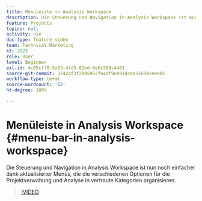 ```yaml
---
title: Menüleiste in Analysis Workspace
description: Die Steuerung und Navigation in Analysis Workspace ist nun noch einfacher dank aktualisierter Menüs, die die verschiedenen Optionen für die Projektverwaltung und Analyse in vertraute Kategorien organisieren.
feature: Projects
topics: null
activity: use
doc-type: feature video
team: Technical Marketing
kt: 2025
role: User
level: Beginner
exl-id: 4c05cff8-5a83-4fd5-82bd-8e6c588c4461
source-git-commit: 32424f3f2b05952fe4df9ea91dcbe51684cee905
workflow-type: tm+mt
source-wordcount: '62'
ht-degree: 100%

---
```


# Menüleiste in Analysis Workspace {#menu-bar-in-analysis-workspace}

Die Steuerung und Navigation in Analysis Workspace ist nun noch einfacher dank aktualisierter Menüs, die die verschiedenen Optionen für die Projektverwaltung und Analyse in vertraute Kategorien organisieren.

>[!VIDEO](https://video.tv.adobe.com/v/23965/?quality=12)
